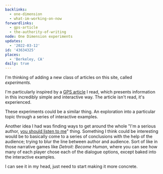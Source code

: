 ```yaml
---
backlinks:
  - one-dimension
  - what-im-working-on-now
forwardlinks:
  - gps-article
  - the-authority-of-writing
node: One Dimension experiments
updates:
  - '2022-03-12'
id: '43634325'
places:
  - 'Berkeley, CA'
daily: true
---
```

I'm thinking of adding a new class of articles on this site, called *experiments.*

I'm particularly inspired by a [GPS article](gps-article.md) I read, which presents information in this incredibly simple and interactive way. The article isn't read, it's experienced. 

These experiments could be a similar thing. An exploration into a particular topic through a series of interactive examples.

Another idea I had was finding ways to get around the whole "I'm a serious author, [you should listen to me](the-authority-of-writing.md)" thing. Something I think could be interesting would be to basically come to a series of conclusions with the help of the audience; trying to blur the  line between author and audience. Sort of like in those narrative games like *Detroit: Become Human*, where you can see how many of each player chose each of the dialogue options, except baked into the interactive examples. 

I can see it in my head, just need to start making it more concrete.
